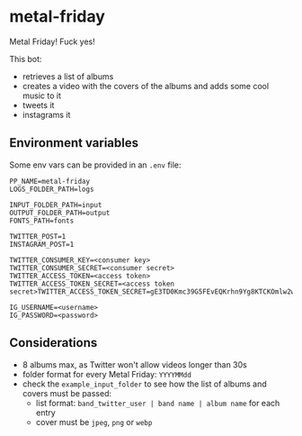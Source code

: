 # metal-friday
Metal Friday! Fuck yes!

This bot:
* retrieves a list of albums
* creates a video with the covers of the albums and adds some cool music to it
* tweets it
* instagrams it

## Environment variables
Some env vars can be provided in an `.env` file:
```
PP_NAME=metal-friday
LOGS_FOLDER_PATH=logs

INPUT_FOLDER_PATH=input
OUTPUT_FOLDER_PATH=output
FONTS_PATH=fonts

TWITTER_POST=1
INSTAGRAM_POST=1

TWITTER_CONSUMER_KEY=<consumer key>
TWITTER_CONSUMER_SECRET=<consumer secret>
TWITTER_ACCESS_TOKEN=<access token>
TWITTER_ACCESS_TOKEN_SECRET=<access token secret>TWITTER_ACCESS_TOKEN_SECRET=gE3TD0Kmc39G5FEvEQKrhn9Yg8KTCKOmlw2wlq4cKR6mH

IG_USERNAME=<username>
IG_PASSWORD=<password>
```

## Considerations
* 8 albums max, as Twitter won't allow videos longer than 30s
* folder format for every Metal Friday: `YYYYMMdd`  
* check the `example_input_folder` to see how the list of albums and covers must be passed:
    * list format: `band_twitter_user | band name | album name` for each entry
    * cover must be `jpeg`, `png` or `webp`
